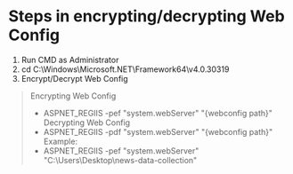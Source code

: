 # Steps in encrypting/decrypting Web Config

1. Run CMD as Administrator
2. cd C:\Windows\Microsoft.NET\Framework64\v4.0.30319
3. Encrypt/Decrypt Web Config

> Encrypting Web Config
> - ASPNET_REGIIS -pef "system.webServer" "{webconfig path}"
> Decrypting Web Config
> - ASPNET_REGIIS -pdf "system.webServer" "{webconfig path}"
> Example:
> - ASPNET_REGIIS -pef "system.webServer" "C:\Users\Desktop\news-data-collection"
